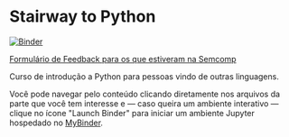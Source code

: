 # Stairway to Python

[![Binder](https://mybinder.org/badge.svg)](https://mybinder.org/v2/gh/fbidu/stairway-to-python/master)

[Formulário de Feedback para os que estiveram na Semcomp](https://goo.gl/forms/5cnJhGjizwTfPuRY2)

Curso de introdução a Python para pessoas vindo de outras linguagens.



Você pode navegar pelo conteúdo clicando diretamente nos arquivos da parte que você tem interesse e — caso queira um ambiente interativo — clique no ícone "Launch Binder" para iniciar um ambiente Jupyter hospedado no [MyBinder](https://mybinder.org/).
